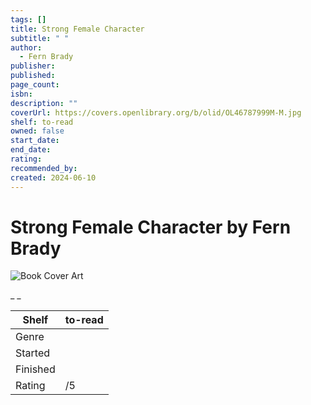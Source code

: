 ```yaml
---
tags: []
title: Strong Female Character
subtitle: " "
author:
  - Fern Brady
publisher: 
published: 
page_count: 
isbn: 
description: ""
coverUrl: https://covers.openlibrary.org/b/olid/OL46787999M-M.jpg
shelf: to-read
owned: false
start_date: 
end_date: 
rating: 
recommended_by: 
created: 2024-06-10
---
```


# Strong Female Character by Fern Brady

![Book Cover Art](https://covers.openlibrary.org/b/olid/OL46787999M-M.jpg)

_ _

| Shelf | to-read |
| --- | --- |
| Genre |  |
| Started |  |
| Finished |  |
| Rating | /5 |

